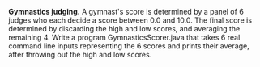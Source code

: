 **Gymnastics judging.** A gymnast's score is determined by a panel of 6 judges who each decide a score between 0.0 and 10.0. The final score is determined by discarding the high and low scores, and averaging the remaining 4. Write a program GymnasticsScorer.java that takes 6 real command line inputs representing the 6 scores and prints their average, after throwing out the high and low scores.
